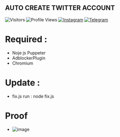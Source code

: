 ## AUTO CREATE TWITTER ACCOUNT
![Visitors](https://visitor-badge.laobi.icu/badge?page_id=nicemare&color=blue)
![Profile Views](https://komarev.com/ghpvc/?username=nicemare)
[![Instagram](https://img.shields.io/badge/--linkedin?label=Instagram&logo=Instagram&style=social)](https://www.instagram.com/allif.mh/)
[![Telegram](https://img.shields.io/badge/--telegram?label=Telegram&logo=Telegram&style=social)](https://t.me/Nicemare/) 

# Required :
 * Noje js Puppeter
 * AdblockerPlugin
 * Chromium
# Update :
 * fix.js
 run : node fix.js
# Proof
- ![image](https://user-images.githubusercontent.com/25836391/111159148-5ff9e500-85cb-11eb-8d4e-29061877c3db.png)
